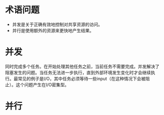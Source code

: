 # 术语问题

- 并发是关于正确有效地控制对共享资源的访问。
- 并行是使用额外的资源来更快地产生结果。

# 并发

同时完成多个任务。在开始处理其他任务之前，当前任务不需要完成。并发解决了阻塞发生的问题。当任务无法进一步执行，直到外部环境发生变化时才会继续执行。最常见的例子是I/O，其中任务必须等待一些input（在这种情况下会被阻止）。这个问题产生在I/O密集型。

# 并行

